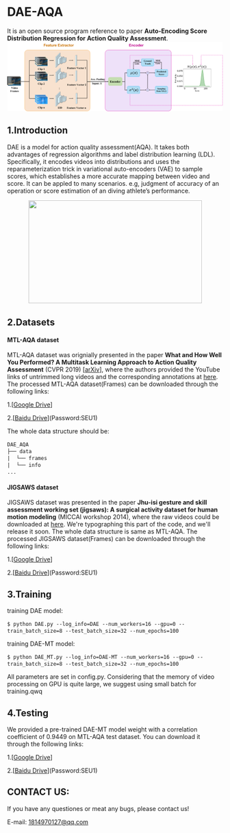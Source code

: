 # DAE-AQA
It is an open source program reference to paper **Auto-Encoding Score Distribution Regression for Action Quality Assessment**. 
 ![DAE Structure](Fig/Structure.png)
 
## 1.Introduction

DAE is a model for action quality assessment(AQA). It takes both advantages of regression algorithms and label distribution learning (LDL). Specifically, it encodes videos into distributions and uses the reparameterization trick in variational auto-encoders (VAE) to sample scores, which establishes a more accurate mapping between video and score. 
It can be appled to many scenarios. e.g, judgment of accuracy of an operation or score estimation of an diving athlete’s performance.

 <div align=center>
<img src="https://github.com/InfoX-SEU/DAE_AQA/blob/main/Fig/16.gif" width="405" height="240"> 
</div>
 
## 2.Datasets

#### MTL-AQA dataset
MTL-AQA dataset was orignially presented in the paper __What and How Well You Performed? A Multitask Learning Approach to Action Quality Assessment__ (CVPR 2019) \[[arXiv](https://arxiv.org/abs/1904.04346)\], where the authors provided the YouTube links of untrimmed long videos and the corresponding annotations at [here](https://github.com/ParitoshParmar/MTL-AQA/tree/master/MTL-AQA_dataset_release). The processed MTL-AQA dataset(Frames) can be downloaded through the following links:

1.[[Google Drive](https://drive.google.com/drive/folders/1J_OO6UNJ27WLpjm6nRwqp9WIq0bUeINY?usp=sharing)]

2.[[Baidu Drive](https://pan.baidu.com/s/1-EH7Q0LtaDCicateuT9mFg)](Password:SEU1)

The whole data structure should be:
```
DAE_AQA
├── data
|  └── frames
|  └── info
...
```
#### JIGSAWS dataset
JIGSAWS dataset was presented in the paper __Jhu-isi gesture and skill assessment working set (jigsaws): A surgical activity dataset for human motion modeling__ (MICCAI workshop 2014), where the raw videos could be downloaded at [here](https://cirl.lcsr.jhu.edu/research/hmm/datasets/jigsaws_release/). We're typographing this part of the code, and we'll release it soon. The whole data structure is same as MTL-AQA. The processed JIGSAWS dataset(Frames) can be downloaded through the following links:

1.[[Google Drive](https://drive.google.com/drive/folders/1J_OO6UNJ27WLpjm6nRwqp9WIq0bUeINY?usp=sharing)]

2.[[Baidu Drive](https://pan.baidu.com/s/1-EH7Q0LtaDCicateuT9mFg)](Password:SEU1)

## 3.Training

training DAE model:
~~~shell
$ python DAE.py --log_info=DAE --num_workers=16 --gpu=0 --train_batch_size=8 --test_batch_size=32 --num_epochs=100
~~~

training DAE-MT model:
~~~shell
$ python DAE_MT.py --log_info=DAE-MT --num_workers=16 --gpu=0 --train_batch_size=8 --test_batch_size=32 --num_epochs=100
~~~

All parameters are set in config.py. Considering that the memory of video processing on GPU is quite large, we suggest using small batch for training.qwq

## 4.Testing

We provided a pre-trained DAE-MT model weight with a correlation coefficient of 0.9449 on MTL-AQA test dataset. You can download it through the following links:

1.[[Google Drive](https://drive.google.com/drive/folders/1J_OO6UNJ27WLpjm6nRwqp9WIq0bUeINY?usp=sharing)]

2.[[Baidu Drive](https://pan.baidu.com/s/1-EH7Q0LtaDCicateuT9mFg)](Password:SEU1)

## CONTACT US:
If you have any questiones or meat any bugs, please contact us! 

E-mail: 1814970127@qq.com
